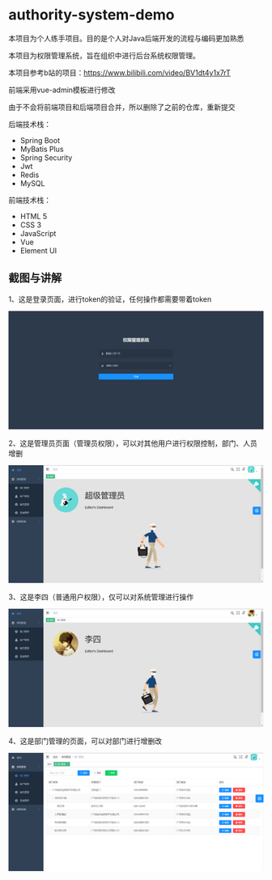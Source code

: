# authority-system-demo

本项目为个人练手项目。目的是个人对Java后端开发的流程与编码更加熟悉

本项目为权限管理系统，旨在组织中进行后台系统权限管理。

本项目参考b站的项目：https://www.bilibili.com/video/BV1dt4y1x7rT

前端采用vue-admin模板进行修改

由于不会将前端项目和后端项目合并，所以删除了之前的仓库，重新提交

后端技术栈：

- Spring Boot
- MyBatis Plus
- Spring Security
- Jwt
- Redis
- MySQL

前端技术栈：

- HTML 5
- CSS 3
- JavaScript
- Vue
- Element UI

## 截图与讲解

1、这是登录页面，进行token的验证，任何操作都需要带着token

![登陆界面](https://github.com/arecture/authority-system-demo/blob/main/image/%E7%99%BB%E9%99%86%E7%95%8C%E9%9D%A2.png)

2、这是管理员页面（管理员权限），可以对其他用户进行权限控制，部门、人员增删

![管理员页面](https://github.com/arecture/authority-system-demo/blob/main/image/%E7%AE%A1%E7%90%86%E5%91%98%E9%A1%B5%E9%9D%A2.png)

3、这是李四（普通用户权限），仅可以对系统管理进行操作

![普通用户页面](https://github.com/arecture/authority-system-demo/blob/main/image/%E6%99%AE%E9%80%9A%E7%94%A8%E6%88%B7%E9%A1%B5%E9%9D%A2.png)

4、这是部门管理的页面，可以对部门进行增删改

![部门增删改页面](https://github.com/arecture/authority-system-demo/blob/main/image/%E9%83%A8%E9%97%A8%E5%A2%9E%E5%88%A0%E6%94%B9%E9%A1%B5%E9%9D%A2.png)
